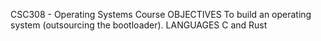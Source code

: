 CSC308 - Operating Systems Course
OBJECTIVES
  To build an operating system (outsourcing the bootloader).
LANGUAGES
  C and Rust
